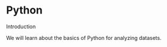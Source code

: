 # Python
 Introduction
  
  We will learn about the basics of Python for analyzing datasets.
   

 




